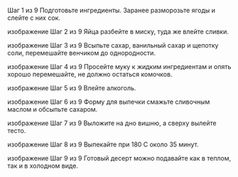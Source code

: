 Шаг 1 из 9
Подготовьте ингредиенты. Заранее разморозьте ягоды и слейте с них сок.

изображение
Шаг 2 из 9
Яйца разбейте в миску, туда же влейте сливки.

изображение
Шаг 3 из 9
Всыпьте сахар, ванильный сахар и щепотку соли, перемешайте венчиком до однородности.

изображение
Шаг 4 из 9
Просейте муку к жидким ингредиентам и опять хорошо перемешайте, не должно остаться комочков.

изображение
Шаг 5 из 9
Влейте алкоголь.

изображение
Шаг 6 из 9
Форму для выпечки смажьте сливочным маслом и обсыпьте сахаром.

изображение
Шаг 7 из 9
Выложите на дно вишню, а сверху вылейте тесто.

изображение
Шаг 8 из 9
Выпекайте при 180 С около 35 минут.

изображение
Шаг 9 из 9
Готовый десерт можно подавайте как в теплом, так и в холодном виде.

